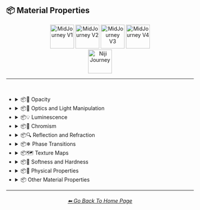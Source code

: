 <h2>📦 Material Properties</h2>

<div align="center">

[<img src="/Images/Repo_Parts/Buttons/Version_Buttons/button_version_V1_inactive.webp?raw=true" alt="MidJourney V1" height="64" />](/Pages/MJ_V1/Style_Pages/Sphere/Material_Properties.md)
[<img src="/Images/Repo_Parts/Buttons/Version_Buttons/button_version_V2_active.webp?raw=true" alt="MidJourney V2" height="64" />](/Pages/MJ_V2/Style_Pages/Sphere/Material_Properties.md)
[<img src="/Images/Repo_Parts/Buttons/Version_Buttons/button_version_V3_inactive.webp?raw=true" alt="MidJourney V3" height="64" />](/Pages/MJ_V3/Style_Pages/Sphere/Material_Properties.md)
[<img src="/Images/Repo_Parts/Buttons/Version_Buttons/button_version_V4_inactive.webp?raw=true" alt="MidJourney V4" height="64" />](/Pages/MJ_V4/Style_Pages/Just_The_Style/Material_Properties.md)
<br>
[<img src="/Images/Repo_Parts/Buttons/Version_Buttons/button_version_niji_inactive_full.webp?raw=true" alt="Niji Journey" height="64" />](/Pages/Niji_Journey/Style_Pages/Material_Properties.md)


</div>

<hr>
<br>


- <details><summary>📦🧫 Opacity</summary><p><div align="center">

	| Opacity |
	| :-: |
	| <img src="/Images/MJ_V2/MidJourney_Styles_(sphere)/Wave_13/sphere_Opacity.png?raw=true" width="256" /> |
	
	<br>

	| Transparent | Translucent | Opaque |
	| :-: | :-: | :-: |
	| <img src="/Images/MJ_V2/MidJourney_Styles_(sphere)/sphere_transparent.png?raw=true" width="256" /> | <img src="/Images/MJ_V2/MidJourney_Styles_(sphere)/sphere_translucent.png?raw=true" width="256" /> | <img src="/Images/MJ_V2/MidJourney_Styles_(sphere)/sphere_opaque.png?raw=true" width="256" /> | 

	</div></p></details>


- <details><summary>📦🏮 Optics and Light Manipulation</summary><p><div align="center">

	| Optics | Materiality |
	| :-: | :-: |
	| <img src="/Images/MJ_V2/MidJourney_Styles_(sphere)/sphere_optics.png?raw=true" width="256" /> | <img src="/Images/MJ_V2/MidJourney_Styles_(sphere)/sphere_materiality.png?raw=true" width="256" /> |
	
	<br>

	| Scattering | Subsurface-Scattering |
	| :-: | :-: |
	| <img src="/Images/MJ_V2/MidJourney_Styles_(sphere)/sphere_scattering.png?raw=true" width="256" /> | <img src="/Images/MJ_V2/MidJourney_Styles_(sphere)/Wave_10/sphere_Subsurface-Scattering.png?raw=true" width="256" /> |

	<br>
	
	| Ambient Occlusion | Opalescent |
	| :-: | :-: |
	| <img src="/Images/MJ_V2/MidJourney_Styles_(sphere)/sphere_AmbientOcclusion.png?raw=true" width="256" /> | <img src="/Images/MJ_V2/MidJourney_Styles_(sphere)/sphere_Opalescent.png?raw=true" width="256" /> |

	<br>
	
	| Polarization | Polarized |
	| :-: | :-: |
	| <img src="/Images/MJ_V2/MidJourney_Styles_(sphere)/Wave_11/sphere_Polarization.png?raw=true" width="256" /> | <img src="/Images/MJ_V2/MidJourney_Styles_(sphere)/Wave_11/sphere_Polarized.png?raw=true" width="256" /> |
	
	<br>
	
	| Solarization | Solarized |
	| :-: | :-: |
	| <img src="/Images/MJ_V2/MidJourney_Styles_(sphere)/Wave_11/sphere_Solarization.png?raw=true" width="256" /> | <img src="/Images/MJ_V2/MidJourney_Styles_(sphere)/Wave_11/sphere_Solarized.png?raw=true" width="256" /> |

	<br>

	| Iridescent | Dispersion |
	| :-: | :-: |
	| <img src="/Images/MJ_V2/MidJourney_Styles_(sphere)/sphere_iridescent.png?raw=true" width="256" /> | <img src="/Images/MJ_V2/MidJourney_Styles_(sphere)/sphere_dispersion.png?raw=true" width="256" /> | 
	
	<br>
	
	| Chromatic | Prismatic |
	| :-: | :-: |
	| <img src="/Images/MJ_V2/MidJourney_Styles_(sphere)/sphere_chromatic.png?raw=true" width="256" /> | <img src="/Images/MJ_V2/MidJourney_Styles_(sphere)/sphere_prismatic.png?raw=true" width="256" /> | 

	<br>

	| Glitter | Sparkly | Sparkles |
	| :-: | :-: | :-: |
	| <img src="/Images/MJ_V2/MidJourney_Styles_(sphere)/sphere_glitter.png?raw=true" width="256" /> | <img src="/Images/MJ_V2/MidJourney_Styles_(sphere)/sphere_Sparkly.png?raw=true" width="256" /> | <img src="/Images/MJ_V2/MidJourney_Styles_(sphere)/Wave_14/sphere_Sparkles.png?raw=true" width="256" /> |

	</div></p></details>


- <details><summary>📦💡 Luminescence</summary><p><div align="center">

	| Glowing | Glowing Neon | Glow-In-The-Dark |
	| :-: | :-: | :-: |
	| <img src="/Images/MJ_V2/MidJourney_Styles_(sphere)/sphere_glowing.png?raw=true" width="256" /> | <img src="/Images/MJ_V2/MidJourney_Styles_(sphere)/Wave_14/sphere_Glowing_Neon.png?raw=true" width="256" /> | <img src="/Images/MJ_V2/MidJourney_Styles_(sphere)/sphere_Glow-In-The-Dark.png?raw=true" width="256" /> |

	<br>

	| Radiant | Cherenkov Radiation |
	| :-: | :-: |
	| <img src="/Images/MJ_V2/MidJourney_Styles_(sphere)/Wave_11/sphere_Radiant.png?raw=true" width="256" /> | <img src="/Images/MJ_V2/MidJourney_Styles_(sphere)/sphere_Cherenkov_Radiation.png?raw=true" width="256" /> |

	<br>
	
	| Luminescence |
	| :-: |
	| <img src="/Images/MJ_V2/MidJourney_Styles_(sphere)/Wave_13/sphere_Luminescence.png?raw=true" width="256" /> |

	<br>

	| Bioluminescence | Photoluminescence | Chemiluminescence |
	| :-: | :-: | :-: |
	| <img src="/Images/MJ_V2/MidJourney_Styles_(sphere)/sphere_bioluminescence.png?raw=true" width="256" /> | <img src="/Images/MJ_V2/MidJourney_Styles_(sphere)/sphere_Photoluminescence.png?raw=true" width="256" /> | <img src="/Images/MJ_V2/MidJourney_Styles_(sphere)/sphere_Chemiluminescence.png?raw=true" width="256" /> |
	
	<br>
	
	| Cathodoluminescence | Electroluminescence | Radioluminescence |
	| :-: | :-: | :-: |
	| <img src="/Images/MJ_V2/MidJourney_Styles_(sphere)/sphere_Cathodoluminescence.png?raw=true" width="256" /> | <img src="/Images/MJ_V2/MidJourney_Styles_(sphere)/sphere_Electroluminescence.png?raw=true" width="256" /> | <img src="/Images/MJ_V2/MidJourney_Styles_(sphere)/sphere_Radioluminescence.png?raw=true" width="256" /> |
	
	<br>
	
	| Fluorescence | Phosphorescence | Thermoluminescence |
	| :-: | :-: | :-: |
	| <img src="/Images/MJ_V2/MidJourney_Styles_(sphere)/sphere_Fluorescence.png?raw=true" width="256" /> | <img src="/Images/MJ_V2/MidJourney_Styles_(sphere)/sphere_Phosphorescence.png?raw=true" width="256" /> | <img src="/Images/MJ_V2/MidJourney_Styles_(sphere)/sphere_Thermoluminescence.png?raw=true" width="256" /> |

	<br>
	
	| Electrochemiluminescence | Crystalloluminescence | Piezoluminescence |
	| :-: | :-: | :-: |
	| <img src="/Images/MJ_V2/MidJourney_Styles_(sphere)/sphere_Electrochemiluminescence.png?raw=true" width="256" /> | <img src="/Images/MJ_V2/MidJourney_Styles_(sphere)/sphere_Crystalloluminescence.png?raw=true" width="256" /> | <img src="/Images/MJ_V2/MidJourney_Styles_(sphere)/sphere_Piezoluminescence.png?raw=true" width="256" /> |

	<br>
	
	| Triboluminescence | Mechanoluminescence | Lyoluminescence |
	| :-: | :-: | :-: |
	| <img src="/Images/MJ_V2/MidJourney_Styles_(sphere)/sphere_Triboluminescence.png?raw=true" width="256" /> | <img src="/Images/MJ_V2/MidJourney_Styles_(sphere)/sphere_Mechanoluminescence.png?raw=true" width="256" /> | <img src="/Images/MJ_V2/MidJourney_Styles_(sphere)/sphere_Lyoluminescence.png?raw=true" width="256" /> |
	
	<br>
	
	| Candoluminescence | Fractoluminescence | Sonoluminescence |
	| :-: | :-: | :-: |
	| <img src="/Images/MJ_V2/MidJourney_Styles_(sphere)/sphere_Candoluminescence.png?raw=true" width="256" /> | <img src="/Images/MJ_V2/MidJourney_Styles_(sphere)/sphere_Fractoluminescence.png?raw=true" width="256" /> | <img src="/Images/MJ_V2/MidJourney_Styles_(sphere)/sphere_Sonoluminescence.png?raw=true" width="256" /> |
	
	<br>
	
	| Translucidluminescence |
	| :-: |
	| <img src="/Images/MJ_V2/MidJourney_Styles_(sphere)/sphere_Translucidluminescence.png?raw=true" width="256" /> |

	</div></p></details>


- <details><summary>📦🌈 Chromism</summary><p><div align="center">

	| Chromism | Piezochromism | Tribochromism |
	| :-: | :-: | :-: |
	| <img src="/Images/MJ_V2/MidJourney_Styles_(sphere)/Wave_11/sphere_Chromism.png?raw=true" width="256" /> | <img src="/Images/MJ_V2/MidJourney_Styles_(sphere)/Wave_11/sphere_Piezochromism.png?raw=true" width="256" /> | <img src="/Images/MJ_V2/MidJourney_Styles_(sphere)/Wave_11/sphere_Tribochromism.png?raw=true" width="256" /> |
	
	<br>
	
	| Metallochromism | Ionochromism | Goniochromism |
	| :-: | :-: | :-: |
	| <img src="/Images/MJ_V2/MidJourney_Styles_(sphere)/Wave_11/sphere_Metallochromism.png?raw=true" width="256" /> | <img src="/Images/MJ_V2/MidJourney_Styles_(sphere)/Wave_11/sphere_Ionochromism.png?raw=true" width="256" /> | <img src="/Images/MJ_V2/MidJourney_Styles_(sphere)/Wave_11/sphere_Goniochromism.png?raw=true" width="256" /> |
	
	<br>
	
	| Hydrochromism | Cryochromism |
	| :-: | :-: |
	| <img src="/Images/MJ_V2/MidJourney_Styles_(sphere)/Wave_11/sphere_Hydrochromism.png?raw=true" width="256" /> | <img src="/Images/MJ_V2/MidJourney_Styles_(sphere)/Wave_11/sphere_Cryochromism.png?raw=true" width="256" /> |
	
	<br>
	
	| Radiochromism | Concentratochromism | Vapochromism |
	| :-: | :-: | :-: |
	| <img src="/Images/MJ_V2/MidJourney_Styles_(sphere)/Wave_11/sphere_Radiochromism.png?raw=true" width="256" /> | <img src="/Images/MJ_V2/MidJourney_Styles_(sphere)/Wave_11/sphere_Concentratochromism.png?raw=true" width="256" /> | <img src="/Images/MJ_V2/MidJourney_Styles_(sphere)/Wave_11/sphere_Vapochromism.png?raw=true" width="256" /> |
	
	<br>
	
	| Solvatochromism | Solvatophotochromism |
	| :-: | :-: |
	| <img src="/Images/MJ_V2/MidJourney_Styles_(sphere)/Wave_11/sphere_Solvatochromism.png?raw=true" width="256" /> | <img src="/Images/MJ_V2/MidJourney_Styles_(sphere)/Wave_11/sphere_Solvatophotochromism.png?raw=true" width="256" /> |
	
	<br>
	
	| Thermochromism | Thermosolvatochromism | Thermochromatic |
	| :-: | :-: | :-: |
	| <img src="/Images/MJ_V2/MidJourney_Styles_(sphere)/Wave_11/sphere_Thermochromism.png?raw=true" width="256" /> | <img src="/Images/MJ_V2/MidJourney_Styles_(sphere)/Wave_11/sphere_Thermosolvatochromism.png?raw=true" width="256" /> | <img src="/Images/MJ_V2/MidJourney_Styles_(sphere)/Wave_11/sphere_Thermochromatic.png?raw=true" width="256" /> |
	
	<br>
	
	| Photochromism | Photovoltachromism | Photoelectrochromism |
	| :-: | :-: | :-: |
	| <img src="/Images/MJ_V2/MidJourney_Styles_(sphere)/Wave_11/sphere_Photochromism.png?raw=true" width="256" /> | <img src="/Images/MJ_V2/MidJourney_Styles_(sphere)/Wave_11/sphere_Photovoltachromism.png?raw=true" width="256" /> | <img src="/Images/MJ_V2/MidJourney_Styles_(sphere)/Wave_11/sphere_Photoelectrochromism.png?raw=true" width="256" /> |
	
	<br>
	
	| Halochromism | Halosolvatochromism |
	| :-: | :-: |
	| <img src="/Images/MJ_V2/MidJourney_Styles_(sphere)/Wave_11/sphere_Halochromism.png?raw=true" width="256" /> | <img src="/Images/MJ_V2/MidJourney_Styles_(sphere)/Wave_11/sphere_Halosolvatochromism.png?raw=true" width="256" /> |
	
	<br>
	
	| Cathodochromism | Amorphochromism | Sorptiochromism |
	| :-: | :-: | :-: |
	| <img src="/Images/MJ_V2/MidJourney_Styles_(sphere)/Wave_11/sphere_Cathodochromism.png?raw=true" width="256" /> | <img src="/Images/MJ_V2/MidJourney_Styles_(sphere)/Wave_11/sphere_Amorphochromism.png?raw=true" width="256" /> | <img src="/Images/MJ_V2/MidJourney_Styles_(sphere)/Wave_11/sphere_Sorptiochromism.png?raw=true" width="256" /> |
	
	<br>
	
	| Electrochromism | Electromechanochromism |
	| :-: | :-: |
	| <img src="/Images/MJ_V2/MidJourney_Styles_(sphere)/Wave_11/sphere_Electrochromism.png?raw=true" width="256" /> | <img src="/Images/MJ_V2/MidJourney_Styles_(sphere)/Wave_11/sphere_Electromechanochromism.png?raw=true" width="256" /> |
	
	<br>
	
	| Magnetochromism | Mechanochromism |
	| :-: | :-: |
	| <img src="/Images/MJ_V2/MidJourney_Styles_(sphere)/Wave_11/sphere_Magnetochromism.png?raw=true" width="256" /> | <img src="/Images/MJ_V2/MidJourney_Styles_(sphere)/Wave_11/sphere_Mechanochromism.png?raw=true" width="256" /> |
	
	<br>
	
	| Biochromism | Bioelectrochromism |
	| :-: | :-: |
	| <img src="/Images/MJ_V2/MidJourney_Styles_(sphere)/Wave_11/sphere_Biochromism.png?raw=true" width="256" /> | <img src="/Images/MJ_V2/MidJourney_Styles_(sphere)/Wave_11/sphere_Bioelectrochromism.png?raw=true" width="256" /> |
	
	<br>
	
	| Chronochromism | Crystallochromism |
	| :-: | :-: |
	| <img src="/Images/MJ_V2/MidJourney_Styles_(sphere)/Wave_11/sphere_Chronochromism.png?raw=true" width="256" /> | <img src="/Images/MJ_V2/MidJourney_Styles_(sphere)/Wave_11/sphere_Crystallochromism.png?raw=true" width="256" /> |
	
	<br>
	
	| Rigidichromism | Aggregachromism |
	| :-: | :-: |
	| <img src="/Images/MJ_V2/MidJourney_Styles_(sphere)/Wave_11/sphere_Rigidichromism.png?raw=true" width="256" /> | <img src="/Images/MJ_V2/MidJourney_Styles_(sphere)/Wave_11/sphere_Aggregachromism.png?raw=true" width="256" /> |

	</div></p></details>


- <details><summary>📦🔍 Reflection and Refraction</summary><p><div align="center">

	| Rough | Matte |
	| :-: | :-: |
	| <img src="/Images/MJ_V2/MidJourney_Styles_(sphere)/sphere_Rough.png?raw=true" width="256" /> | <img src="/Images/MJ_V2/MidJourney_Styles_(sphere)/sphere_matte.png?raw=true" width="256" /> |
	
	<br>
	
	| Glossy | Shiny | Polished |
	| :-: | :-: | :-: |
	| <img src="/Images/MJ_V2/MidJourney_Styles_(sphere)/sphere_glossy.png?raw=true" width="256" /> | <img src="/Images/MJ_V2/MidJourney_Styles_(sphere)/sphere_shiny.png?raw=true" width="256" /> | <img src="/Images/MJ_V2/MidJourney_Styles_(sphere)/sphere_Polished.png?raw=true" width="256" /> |
	
	<br>
	
	| Reflection | Reflective | Retroreflective |
	| :-: | :-: | :-: |
	| <img src="/Images/MJ_V2/MidJourney_Styles_(sphere)/Wave_13/sphere_Reflection.png?raw=true" width="256" /> | <img src="/Images/MJ_V2/MidJourney_Styles_(sphere)/sphere_reflective.png?raw=true" width="256" /> | <img src="/Images/MJ_V2/MidJourney_Styles_(sphere)/Wave_11/sphere_Retroreflective.png?raw=true" width="256" /> |
	
	<br>

	| Refraction | Refractive | Caustics |
	| :-: | :-: | :-: |
	| <img src="/Images/MJ_V2/MidJourney_Styles_(sphere)/Wave_13/sphere_Refraction.png?raw=true" width="256" /> | <img src="/Images/MJ_V2/MidJourney_Styles_(sphere)/sphere_refractive.png?raw=true" width="256" /> | <img src="/Images/MJ_V2/MidJourney_Styles_(sphere)/sphere_Caustics.png?raw=true" width="256" /> |

	<br>
	
	| Glare |
	| :-: |
	| <img src="/Images/MJ_V2/MidJourney_Styles_(sphere)/Wave_14/sphere_Glare.png?raw=true" width="256" /> |

	<br>
	
	| Shimmer | Shimmering | Glimmering |
	| :-: | :-: | :-: |
	| <img src="/Images/MJ_V2/MidJourney_Styles_(sphere)/sphere_Shimmer.png?raw=true" width="256" /> | <img src="/Images/MJ_V2/MidJourney_Styles_(sphere)/sphere_Shimmering.png?raw=true" width="256" /> | <img src="/Images/MJ_V2/MidJourney_Styles_(sphere)/Wave_13/sphere_Glimmering.png?raw=true" width="256" /> |

	</div></p></details>


- <details><summary>📦❄ Phase Transitions</summary><p><div align="center">

	| Melting | Freezing |
	| :-: | :-: |
	| <img src="/Images/MJ_V2/MidJourney_Styles_(sphere)/Wave_13/sphere_Melting.png?raw=true" width="256" /> | <img src="/Images/MJ_V2/MidJourney_Styles_(sphere)/Wave_13/sphere_Freezing.png?raw=true" width="256" /> |

	<br>

	| Vaporization | Condensation |
	| :-: | :-: |
	| <img src="/Images/MJ_V2/MidJourney_Styles_(sphere)/Wave_13/sphere_Vaporization.png?raw=true" width="256" /> | <img src="/Images/MJ_V2/MidJourney_Styles_(sphere)/Wave_13/sphere_Condensation.png?raw=true" width="256" /> |

	<br>

	| Sublimation | Deposition |
	| :-: | :-: |
	| <img src="/Images/MJ_V2/MidJourney_Styles_(sphere)/Wave_13/sphere_Sublimation.png?raw=true" width="256" /> | <img src="/Images/MJ_V2/MidJourney_Styles_(sphere)/Wave_13/sphere_Deposition.png?raw=true" width="256" /> |

	<br>

	| Ionization | Deionization |
	| :-: | :-: |
	| <img src="/Images/MJ_V2/MidJourney_Styles_(sphere)/Wave_13/sphere_Ionization.png?raw=true" width="256" /> | <img src="/Images/MJ_V2/MidJourney_Styles_(sphere)/Wave_13/sphere_Deionization.png?raw=true" width="256" /> |

	</div></p></details>


- <details><summary>📦🗺 Texture Maps</summary><p><div align="center">

	| Bump Map | Bump Mapped | Bump Mapping |
	| :-: | :-: | :-: |
	| <img src="/Images/MJ_V2/MidJourney_Styles_(sphere)/sphere_bumpmap.png?raw=true" width="256" /> | <img src="/Images/MJ_V2/MidJourney_Styles_(sphere)/sphere_BumpMapped.png?raw=true" width="256" /> | <img src="/Images/MJ_V2/MidJourney_Styles_(sphere)/sphere_BumpMapping.png?raw=true" width="256" /> |
	
	<br>
	
	| Normal Map | Depth Map | Displacement Map |
	| :-: | :-: | :-: |
	| <img src="/Images/MJ_V2/MidJourney_Styles_(sphere)/sphere_normalmap.png?raw=true" width="256" /> | <img src="/Images/MJ_V2/MidJourney_Styles_(sphere)/sphere_depthmap.png?raw=true" width="256" /> | <img src="/Images/MJ_V2/MidJourney_Styles_(sphere)/Wave_11/sphere_Displacement_Map.png?raw=true" width="256" /> |

	</div></p></details>


- <details><summary>📦🧊 Softness and Hardness</summary><p><div align="center">

	| Soft | Hard |
	| :-: | :-: |
	| <img src="/Images/MJ_V2/MidJourney_Styles_(sphere)/Wave_13/sphere_Soft.png?raw=true" width="256" /> | <img src="/Images/MJ_V2/MidJourney_Styles_(sphere)/Wave_13/sphere_Hard.png?raw=true" width="256" /> |

	<br>

	| Soft Body | Squishy |
	| :-: | :-: |
	| <img src="/Images/MJ_V2/MidJourney_Styles_(sphere)/sphere_SoftBody.png?raw=true" width="256" /> | <img src="/Images/MJ_V2/MidJourney_Styles_(sphere)/sphere_Squishy.png?raw=true" width="256" /> |

	</div></p></details>


- <details><summary>📦🧽 Physical Properties</summary><p><div align="center">

	| Blobby | Blobs |
	| :-: | :-: |
	| <img src="/Images/MJ_V2/MidJourney_Styles_(sphere)/sphere_Blobby.png?raw=true" width="256" /> | <img src="/Images/MJ_V2/MidJourney_Styles_(sphere)/sphere_Blobs.png?raw=true" width="256" /> |

	<br>
	
	| Cracks | Cracked |
	| :-: | :-: |
	| <img src="/Images/MJ_V2/MidJourney_Styles_(sphere)/sphere_Cracks.png?raw=true" width="256" /> | <img src="/Images/MJ_V2/MidJourney_Styles_(sphere)/Wave_9/sphere_Cracked.png?raw=true" width="256" /> |

	<br>
	
	| Dirty | With Imperfections |
	| :-: | :-: |
	| <img src="/Images/MJ_V2/MidJourney_Styles_(sphere)/sphere_dirty.png?raw=true" width="256" /> | <img src="/Images/MJ_V2/MidJourney_Styles_(sphere)/sphere_withimperfections.png?raw=true" width="256" /> |

	<br>

	| Carbonated | Effervescent |
	| :-: | :-: |
	| <img src="/Images/MJ_V2/MidJourney_Styles_(sphere)/sphere_Carbonated.png?raw=true" width="256" /> | <img src="/Images/MJ_V2/MidJourney_Styles_(sphere)/sphere_Effervescent.png?raw=true" width="256" /> |
	
	<br>
	
	| Icy | Charred |
	| :-: | :-: |
	| <img src="/Images/MJ_V2/MidJourney_Styles_(sphere)/sphere_Icy.png?raw=true" width="256" /> | <img src="/Images/MJ_V2/MidJourney_Styles_(sphere)/sphere_Charred.png?raw=true" width="256" /> |
	
	<br>
	
	| Corrugated | Perforated |
	| :-: | :-: |
	| <img src="/Images/MJ_V2/MidJourney_Styles_(sphere)/sphere_Corrugated.png?raw=true" width="256" /> | <img src="/Images/MJ_V2/MidJourney_Styles_(sphere)/sphere_Perforated.png?raw=true" width="256" /> |
	
	<br>
	
	| Hydrophobic |
	| :-: |
	| <img src="/Images/MJ_V2/MidJourney_Styles_(sphere)/Wave_11/sphere_Hydrophobic.png?raw=true" width="256" /> |

	</div></p></details>


- <details><summary>📦 Other Material Properties</summary><p><div align="center">

	| Anisotropy |
	| :-: |
	| <img src="/Images/MJ_V2/MidJourney_Styles_(sphere)/sphere_Anisotropy.png?raw=true" width="256" /> |

	</div></p></details>

<hr><!--------------->
<div align="center">
<h6><a href="https://github.com/willwulfken/MidJourney-Styles-and-Keywords-Reference/blob/main/README.md">⬅ Go Back To Home Page</a></h6>
</div>